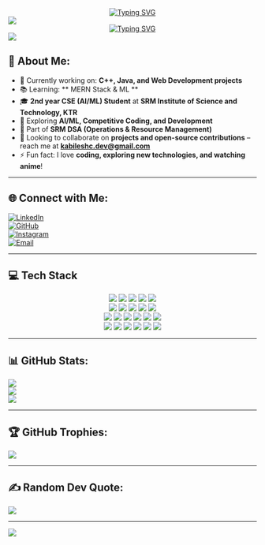 <div align="center">
  <a href="https://git.io/typing-svg">
    <img src="https://readme-typing-svg.demolab.com?font=Roboto+Condensed&size=26&duration=3000&pause=1000&center=true&width=435&lines=%F0%9F%99%8B%E2%80%8D%E2%99%82%EF%B8%8F+Hey%2C+I+am+Kabilesh!" alt="Typing SVG" />
  </a>
</div>

<img src="https://user-images.githubusercontent.com/73097560/115834477-dbab4500-a447-11eb-908a-139a6edaec5c.gif"/>

<!-- Tech carousel -->
<div align="center">
  <a href="https://git.io/typing-svg">
    <img src="https://readme-typing-svg.demolab.com?font=Roboto+Condensed&center=true&size=26&duration=2000&pause=1000&width=435&lines=Aspiring+AI%2FML+Engineer;CSE+Student+%7C+SRM+KTR;Passionate+about+Tech+%26+Innovation;Always+Learning+%26+Building;Open+to+Collaboration" alt="Typing SVG" />
  </a>
</div>

<img src="https://user-images.githubusercontent.com/73097560/115834477-dbab4500-a447-11eb-908a-139a6edaec5c.gif"/>

## 💫 About Me:
- 🔭 Currently working on: **C++, Java, and Web Development projects**  
- 📚 Learning: ** MERN Stack & ML **  
- 🎓 **2nd year CSE (AI/ML) Student** at **SRM Institute of Science and Technology, KTR**  
- 🚀 Exploring **AI/ML, Competitive Coding, and Development**  
- 💼 Part of **SRM DSA (Operations & Resource Management)**  
- 🤝 Looking to collaborate on **projects and open-source contributions** – reach me at **[kabileshc.dev@gmail.com](mailto:kabileshc.dev@gmail.com)**  
- ⚡ Fun fact: I love **coding, exploring new technologies, and watching anime**!  

---

## 🌐 Connect with Me:
[![LinkedIn](https://img.shields.io/badge/LinkedIn-%230077B5.svg?logo=linkedin&logoColor=white)](https://www.linkedin.com/in/kabilesh-c20)  
[![GitHub](https://img.shields.io/badge/GitHub-%23121011.svg?logo=github&logoColor=white)](https://github.com/kabilesh-c)  
[![Instagram](https://img.shields.io/badge/Instagram-%23E4405F.svg?logo=instagram&logoColor=white)](https://www.instagram.com/nneptunussz._.89)  
[![Email](https://img.shields.io/badge/Email-D14836?logo=gmail&logoColor=white)](mailto:kabileshc.dev@gmail.com)  

---

## 💻 Tech Stack
<p align="center"> <img src="https://img.shields.io/badge/C++-00599C?style=for-the-badge&logo=cplusplus&logoColor=white"/> <img src="https://img.shields.io/badge/C-00599C?style=for-the-badge&logo=c&logoColor=white"/> <img src="https://img.shields.io/badge/Python-3670A0?style=for-the-badge&logo=python&logoColor=ffdd54"/> <img src="https://img.shields.io/badge/Java-%23ED8B00.svg?style=for-the-badge&logo=openjdk&logoColor=white"/> <img src="https://img.shields.io/badge/PowerShell-5391FE?style=for-the-badge&logo=powershell&logoColor=white"/> <br/> <img src="https://img.shields.io/badge/HTML5-E34F26?style=for-the-badge&logo=html5&logoColor=white"/> <img src="https://img.shields.io/badge/CSS3-1572B6?style=for-the-badge&logo=css3&logoColor=white"/> <img src="https://img.shields.io/badge/JavaScript-F7DF1E?style=for-the-badge&logo=javascript&logoColor=black"/> <img src="https://img.shields.io/badge/TypeScript-007ACC?style=for-the-badge&logo=typescript&logoColor=white"/> <img src="https://img.shields.io/badge/React-20232A?style=for-the-badge&logo=react&logoColor=61DAFB"/> <br/> <img src="https://img.shields.io/badge/Context_API-20232A?style=for-the-badge&logo=react&logoColor=61DAFB"/> <img src="https://img.shields.io/badge/Bootstrap-563D7C?style=for-the-badge&logo=bootstrap&logoColor=white"/> <img src="https://img.shields.io/badge/TailwindCSS-38B2AC?style=for-the-badge&logo=tailwind-css&logoColor=white"/> <img src="https://img.shields.io/badge/MySQL-4479A1?style=for-the-badge&logo=mysql&logoColor=white"/> <img src="https://img.shields.io/badge/Numpy-013243?style=for-the-badge&logo=numpy&logoColor=white"/> <img src="https://img.shields.io/badge/Pandas-150458?style=for-the-badge&logo=pandas&logoColor=white"/> <br/> <img src="https://img.shields.io/badge/Vercel-000000?style=for-the-badge&logo=vercel&logoColor=white"/> <img src="https://img.shields.io/badge/Netlify-00C7B7?style=for-the-badge&logo=netlify&logoColor=white"/> <img src="https://img.shields.io/badge/Figma-F24E1E?style=for-the-badge&logo=figma&logoColor=white"/> <img src="https://img.shields.io/badge/Canva-00C4CC?style=for-the-badge&logo=canva&logoColor=white"/> <img src="https://img.shields.io/badge/Git-F05032?style=for-the-badge&logo=git&logoColor=white"/> <img src="https://img.shields.io/badge/GitHub-181717?style=for-the-badge&logo=github&logoColor=white"/> </p>

---

## 📊 GitHub Stats:
![](https://github-readme-stats.vercel.app/api?username=kabilesh-c&theme=blue-green&hide_border=false&include_all_commits=true&count_private=true&show_icons=true)  
![](https://github-readme-streak-stats.herokuapp.com/?user=kabilesh-c&theme=blue-green&hide_border=false)  
![](https://github-readme-stats.vercel.app/api/top-langs/?username=kabilesh-c&theme=blue-green&hide_border=false&include_all_commits=true&count_private=true&layout=compact&size_weight=0.5&count_weight=0.5)  

---

## 🏆 GitHub Trophies:
![](https://github-profile-trophy.vercel.app/?username=kabilesh-c&theme=algolia&no-frame=false&no-bg=true&margin-w=4&column=6&title=-Reviews,-Issues,-Followers)  

---

## ✍️ Random Dev Quote:
<img src="https://quotes-github-readme.vercel.app/api?type=vertical&theme=tokyonight">  

---

<img src="https://user-images.githubusercontent.com/73097560/115834477-dbab4500-a447-11eb-908a-139a6edaec5c.gif"/>
